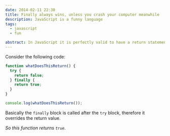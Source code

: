 ```yaml
---
date: 2014-02-11 22:30
title: Finally always wins, unless you crash your computer meanwhile
description: JavaScript is a funny language
tags:
  - javascript
  - fun

abstract: In JavaScript it is perfectly valid to have a return statement in a `finally` block. But this doesn't mean, you should really put it in there.
---
```


Consider the following code:

```js
function whatDoesThisReturn() {
  try {
    return false;
  } finally {
    return true;
  }
}

console.log(whatDoesThisReturn());
```

Basically the `finally` block is called after the `try` block, therefore it overrides the return value.

_So this function returns `true`._
